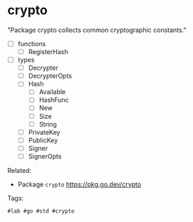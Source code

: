 # crypto

"Package crypto collects common cryptographic constants."

* [ ] functions
	* [ ] RegisterHash
* [ ] types
	* [ ] Decrypter
	* [ ] DecrypterOpts
	* [ ] Hash
		* [ ] Available
		* [ ] HashFunc
		* [ ] New
		* [ ] Size
		* [ ] String
	* [ ] PrivateKey
	* [ ] PublicKey
	* [ ] Signer
	* [ ] SignerOpts

Related:

* Package `crypto`
	<https://pkg.go.dev/crypto>

Tags:

	#lab #go #std #crypto

